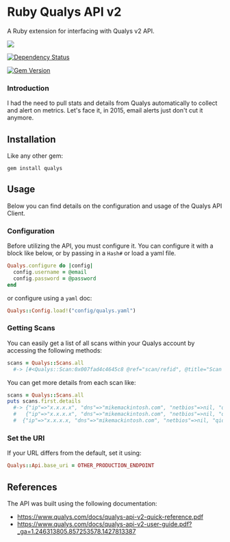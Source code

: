 # Ruby Qualys API v2
A Ruby extension for interfacing with Qualys v2 API.

[![](http://ruby-gem-downloads-badge.herokuapp.com/qualys?type=total)](https://rubygems.org/gems/qualys)

[![Dependency Status](https://gemnasium.com/mikemackintosh/ruby-qualys.svg)](https://gemnasium.com/mikemackintosh/ruby-qualys)

[![Gem Version](https://badge.fury.io/rb/qualys.svg)](https://rubygems.org/gems/qualys)

### Introduction

I had the need to pull stats and details from Qualys automatically to collect and alert on metrics. Let's face it, in 2015, email alerts just don't cut it anymore.

## Installation

Like any other gem:

```shell
gem install qualys
```

## Usage

Below you can find details on the configuration and usage of the Qualys API Client.

### Configuration

Before utilizing the API, you must configure it. You can configure it with a block like below, or by passing in a `Hash#` or load a yaml file.
```ruby
Qualys.configure do |config|
  config.username = @email
  config.password = @password
end
```

or configure using a `yaml` doc:

```ruby
Qualys::Config.load!("config/qualys.yaml")
```

### Getting Scans

You can easily get a list of all scans within your Qualys account by accessing the following methods:

```ruby
scans = Qualys::Scans.all
  #-> [#<Qualys::Scan:0x007fad4c4645c8 @ref="scan/refid", @title="Scan Title", @type="Scheduled", @date="2015-04-15T12:02:12Z", @duration="01:51:38", @status="Finished", @target="ip ranges", @user="managing_user">...
```

You can get more details from each scan like:

```ruby
scans = Qualys::Scans.all
puts scans.first.details
  #-> {"ip"=>"x.x.x.x", "dns"=>"mikemackintosh.com", "netbios"=>nil, "qid"=>86000, "result"=>"Server Version\tServer Banner\nnginx\tnginx", "protocol"=>"tcp", "port"=>"80", "ssl"=>"no", "fqdn"=>""}, 
  #   {"ip"=>"x.x.x.x", "dns"=>"mikemackintosh.com", "netbios"=>nil, "qid"=>86189, "result"=>"Number of web servers behind load balancer:\n2 - based on IP Identification values", "protocol"=>"tcp", "port"=>"80", "ssl"=>"no", "fqdn"=>""}, 
  #  {"ip"=>"x.x.x.x, "dns"=>"mikemackintosh.com", "netbios"=>nil, "qid"=>86001, "result"=>"Server Version\tServer Banner\nnginx\tnginx", "protocol"=>"tcp", "port"=>"443", "ssl"=>"no", "fqdn"=>""}
```


### Set the URI

If your URL differs from the default, set it using:

```ruby
Qualys::Api.base_uri = OTHER_PRODUCTION_ENDPOINT
```


## References

The API was built using the following documentation: 

  - https://www.qualys.com/docs/qualys-api-v2-quick-reference.pdf
  - https://www.qualys.com/docs/qualys-api-v2-user-guide.pdf?_ga=1.246313805.857253578.1427813387
